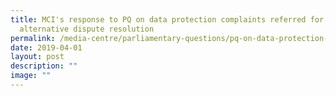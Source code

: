 ```yaml
---
title: MCI's response to PQ on data protection complaints referred for
  alternative dispute resolution
permalink: /media-centre/parliamentary-questions/pq-on-data-protection-complaints-referred-for-alternative/
date: 2019-04-01
layout: post
description: ""
image: ""
---
```

